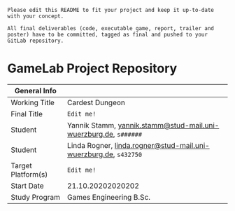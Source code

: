 `Please edit this README to fit your project and keep it up-to-date with your concept.`

`All final deliverables (code, executable game, report, trailer and poster) have to be committed, tagged as final and pushed to your GitLab repository.`

# GameLab Project Repository

|  General Info  | |
| ---|---|
| Working Title | Cardest Dungeon |
| Final Title | `Edit me!` |
| Student | Yannik Stamm, yannik.stamm@stud-mail.uni-wuerzburg.de, `s######` |
| Student | Linda Rogner, linda.rogner@stud-mail.uni-wuerzburg.de, `s432750` |
| Target Platform(s) | `Edit me!` |
| Start Date | 21.10.20202020202 |
| Study Program | Games Engineering B.Sc.|
